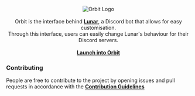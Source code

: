 <p align='center'>
	<img src='https://i.imgur.com/VZDNQNU.png' alt='Orbit Logo'>
	<br><br>
	Orbit is the interface behind <b><a href='https://github.com/maikdevries/Lunar'>Lunar</a></b>, a Discord bot that allows for easy customisation.
	<br>
	Through this interface, users can easily change Lunar's behaviour for their Discord servers.
	<br><br>
	<b><a href='https://lunar.maikdevries.com/dashboard'>Launch into Orbit</a></b>
	<br>
</p>

### **Contributing**
People are free to contribute to the project by opening issues and pull requests in accordance with the **[Contribution Guidelines](https://github.com/maikdevries/Orbit/blob/main/.github/CONTRIBUTING.md)**
